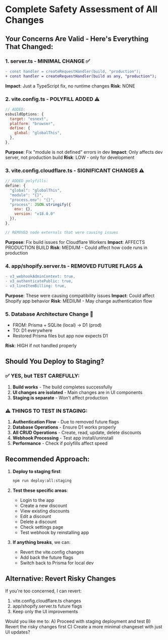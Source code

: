 # Complete Safety Assessment of All Changes

## Your Concerns Are Valid - Here's Everything That Changed:

### 1. **server.ts** - MINIMAL CHANGE ✅
```diff
- const handler = createRequestHandler(build, "production");
+ const handler = createRequestHandler(build as any, "production");
```
**Impact**: Just a TypeScript fix, no runtime changes
**Risk**: NONE

### 2. **vite.config.ts** - POLYFILL ADDED ⚠️
```javascript
// ADDED:
esbuildOptions: {
  target: "esnext",
  platform: "browser",
  define: {
    global: "globalThis",
  },
},
```
**Purpose**: Fix "module is not defined" errors in dev
**Impact**: Only affects dev server, not production build
**Risk**: LOW - only for development

### 3. **vite.config.cloudflare.ts** - SIGNIFICANT CHANGES ⚠️
```javascript
// ADDED polyfills:
define: {
  "global": "globalThis",
  "module": "{}",
  "process.env": "{}",
  "process": JSON.stringify({
    env: {},
    version: "v18.0.0"
  }),
},

// REMOVED node externals that were causing issues
```
**Purpose**: Fix build issues for Cloudflare Workers
**Impact**: AFFECTS PRODUCTION BUILD
**Risk**: MEDIUM - Could affect how code runs in production

### 4. **app/shopify.server.ts** - REMOVED FUTURE FLAGS ⚠️
```diff
- v3_webhookAdminContext: true,
- v3_authenticatePublic: true,
- v3_lineItemBilling: true,
```
**Purpose**: These were causing compatibility issues
**Impact**: Could affect Shopify app behavior
**Risk**: MEDIUM - May change authentication flow

### 5. **Database Architecture Change** 🔄
- FROM: Prisma + SQLite (local) → D1 (prod)
- TO: D1 everywhere
- Restored Prisma files but app now expects D1

**Risk**: HIGH if not handled properly

## Should You Deploy to Staging? 

### ✅ YES, but TEST CAREFULLY:

1. **Build works** - The build completes successfully
2. **UI changes are isolated** - Main changes are in UI components
3. **Staging is separate** - Won't affect production

### ⚠️ THINGS TO TEST IN STAGING:

1. **Authentication Flow** - Due to removed future flags
2. **Database Operations** - Ensure D1 works properly
3. **All CRUD Operations** - Create, read, update, delete discounts
4. **Webhook Processing** - Test app install/uninstall
5. **Performance** - Check if polyfills affect speed

## Recommended Approach:

1. **Deploy to staging first**:
   ```bash
   npm run deploy:all:staging
   ```

2. **Test these specific areas**:
   - Login to the app
   - Create a new discount
   - View existing discounts
   - Edit a discount
   - Delete a discount
   - Check settings page
   - Test webhook by reinstalling app

3. **If anything breaks**, we can:
   - Revert the vite.config changes
   - Add back the future flags
   - Switch back to Prisma for local dev

## Alternative: Revert Risky Changes

If you're too concerned, I can revert:
1. vite.config.cloudflare.ts changes
2. app/shopify.server.ts future flags
3. Keep only the UI improvements

Would you like me to:
A) Proceed with staging deployment and test
B) Revert the risky changes first
C) Create a more minimal changeset with just UI updates?